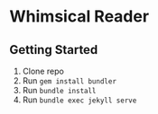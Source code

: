 # Whimsical Reader

## Getting Started

1. Clone repo
2. Run `gem install bundler`
2. Run `bundle install`
3. Run `bundle exec jekyll serve`
